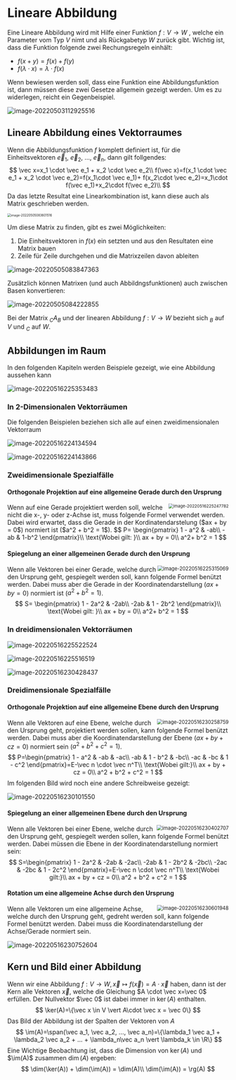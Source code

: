 # Lineare Abbildung

$$
\DeclareMathOperator{\im}{im}
\DeclareMathOperator{\span}{span}
\DeclareMathOperator{\rg}{rg}
$$
Eine Lineare Abbildung wird mit Hilfe einer Funktion $f: V \to W$ , welche ein Parameter vom Typ $V$ nimt und als Rückgabetyp $W$ zurück gibt. Wichtig ist, dass die Funktion folgende zwei Rechungsregeln einhält:

* $f(x+y)=f(x)+f(y)$
* $f(\lambda\cdot x)=\lambda\cdot f(x)$

Wenn bewiesen werden soll, dass eine Funktion eine Abbildungsfunktion ist, dann müssen diese zwei Gesetze allgemein gezeigt werden. Um es zu widerlegen, reicht ein Gegenbeispiel.

![image-20220503112925516](res/image-20220503112925516.png)

## Lineare Abbildung eines Vektorraumes

Wenn die Abbildungsfunktion $f$ komplett definiert ist, für die Einheitsvektoren $\vec e_1$, $\vec e_2$, ..., $\vec e_n$, dann gilt follgendes:
$$
\vec x=x_1 \cdot \vec e_1 + x_2 \cdot \vec e_2\\
f(\vec x)=f(x_1 \cdot \vec e_1 + x_2 \cdot \vec e_2)=f(x_1\cdot \vec e_1)+ f(x_2\cdot \vec e_2)=x_1\cdot f(\vec e_1)+x_2\cdot f(\vec e_2)\\
$$
Da das letzte Resultat eine Linearkombination ist, kann diese auch als Matrix geschrieben werden.

<img src="res/image-20220505083606449.png" alt="image-20220505083601516" style="zoom:50%;" />

Um diese Matrix zu finden, gibt es zwei Möglichkeiten:

1. Die Einheitsvektoren in $f(x)$ ein setzten und aus den Resultaten eine Matrix bauen
2. Zeile für Zeile durchgehen und die Matrixzeilen davon ableiten

![image-20220505083847363](res/image-20220505083847363.png)

Zusätzlich können Matrixen (und auch Abbildngsfunktionen) auch zwischen Basen konvertieren:

![image-20220505084222855](res/image-20220505084222855.png)

Bei der Matrix $_CA_B$ und der linearen Abbildung $f: V \to W$ bezieht sich $_B$ auf $V$ und $_C$ auf $W$.

## Abbildungen im Raum

In den folgenden Kapiteln werden Beispiele gezeigt, wie eine Abbildung aussehen kann

![image-20220516225353483](res/image-20220516225353483.png)

### In 2-Dimensionalen Vektorräumen

Die folgenden Beispielen beziehen sich alle auf einen zweidimensionalen Vektorraum

![image-20220516224134594](res/image-20220516224134594.png)

![image-20220516224143866](res/image-20220516224143866.png)

### Zweidimensionale Spezialfälle

#### Orthogonale Projektion auf eine allgemeine Gerade durch den Ursprung

<img src="res/image-20220516225247782.png" alt="image-20220516225247782" style="zoom:67%; float: right" />
Wenn auf eine Gerade projektiert werden soll, welche nicht die x-, y- oder z-Achse ist, muss folgende Formel verwendet werden. Dabei wird erwartet, dass die Gerade in der Kordinatendarstelung ($ax + by = 0$) normiert ist ($a^2 + b^2 = 1$).
$$
P=
\begin{pmatrix}
1 - a^2 & -ab\\
-ab & 1-b^2
\end{pmatrix}\\
\text{Wobei gilt: }\\
ax + by = 0\\
a^2+ b^2 = 1
$$

#### Spiegelung an einer allgemeinen Gerade durch den Ursprung

<img src="res/image-20220516225315069.png" alt="image-20220516225315069" style="zoom:80%; float: right" />Wenn alle Vektoren bei einer Gerade, welche durch den Ursprung geht, gespiegelt werden soll, kann folgende Formel benützt werden. Dabei muss aber die Gerade in der Koordinatendarstellung ($ax + by=0$) normiert ist ($a^2+b^2 = 1$).
$$
S=
\begin{pmatrix}
1 - 2a^2 & -2ab\\
-2ab & 1 - 2b^2
\end{pmatrix}\\
\text{Wobei gilt: }\\
ax + by = 0\\
a^2+ b^2 = 1
$$

### In dreidimensionalen Vektorräumen

![image-20220516225522524](res/image-20220516225522524.png)

![image-20220516225516519](res/image-20220516225516519.png)

![image-20220516230428437](res/image-20220516230428437.png)

### Dreidimensionale Spezialfälle

#### Orthogonale Projektion auf eine allgemeine Ebene durch den Ursprung

<img src="res/image-20220516230258759.png" alt="image-20220516230258759" style="zoom:80%; float:right;" />Wenn alle Vektoren auf eine Ebene, welche durch den Ursprung geht, projektiert werden sollen, kann folgende Formel benützt werden. Dabei muss aber die Koordinatendarstellung der Ebene ($ax + by + cz = 0$) normiert sein ($a^2 + b^2 + c^2=1$).
$$
P=\begin{pmatrix}
1 - a^2 & -ab & -ac\\
-ab & 1 - b^2 & -bc\\
-ac & -bc & 1 - c^2
\end{pmatrix}=E-\vec n \cdot \vec n^T\\
\text{Wobei gilt:}\\
ax + by + cz = 0\\
a^2 + b^2 + c^2 = 1
$$
Im folgenden Bild wird noch eine andere Schreibweise gezeigt:

![image-20220516230101550](res/image-20220516230101550.png)

#### Spiegelung an einer allgemeinen Ebene durch den Ursprung

<img src="res/image-20220516230402707.png" alt="image-20220516230402707" style="zoom:80%; float:right;" />Wenn alle Vektoren bei einer Ebene, welche durch den Ursprung geht, gespiegelt werden sollen, kann folgende Formel benützt werden. Dabei müssen die Ebene in der Koordinatendarstellung normiert sein:
$$
S=\begin{pmatrix}
1 - 2a^2 & -2ab & -2ac\\
-2ab & 1 - 2b^2 & -2bc\\
-2ac & -2bc & 1 - 2c^2
\end{pmatrix}=E-\vec n \cdot \vec n^T\\
\text{Wobei gilt:}\\
ax + by + cz = 0\\
a^2 + b^2 + c^2 = 1
$$

#### Rotation um eine allgemeine Achse durch den Ursprung

<img src="res/image-20220516230601948.png" alt="image-20220516230601948" style="zoom:80%; float: right;" />Wenn alle Vektoren um eine allgemeine Achse, welche durch den Ursprung geht, gedreht werden soll, kann folgende Formel benützt werden. Dabei muss die Koordinatendarstellung der Achse/Gerade normiert sein.

![image-20220516230752604](res/image-20220516230752604.png)

## Kern und Bild einer Abbildung

Wenn wir eine Abbildung $f: V \to W, \vec x \mapsto f(\vec x)=A \cdot \vec x$ haben, dann ist der Kern alle Vektoren $\vec x$, welche die Gleichung $A \cdot \vec x=\vec 0$   erfüllen. Der Nullvektor $\vec 0$ ist dabei immer in $\ker(A)$ enthalten.
$$
\ker(A)=\{\vec x \in V \vert A\cdot \vec x = \vec 0\}
$$
Das Bild der Abbildung ist der Spalten der Vektoren von $A$
$$
\im(A)=\span(\vec a_1, \vec a_2, ..., \vec a_n)=\{\lambda_1 \vec a_1 + \lambda_2 \vec a_2 + ... + \lambda_n\vec a_n \vert \lambda_k \in \R\}
$$
Eine Wichtige Beobachtung ist, dass die Dimension von $\ker(A)$ und $\im(A)$ zusammen $\dim(A)$ ergeben:
$$
\dim(\ker(A)) + \dim(\im(A)) = \dim(A)\\
\dim(\im(A)) = \rg(A)
$$

